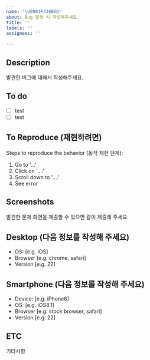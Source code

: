 ```yaml
---
name: "\U0001F41EBUG"
about: Bug 발생 시 작성해주세요.
title: ''
labels: ''
assignees: ''

---
```


## Description
발견한 버그에 대해서 작성해주세요.

## To do
- [ ] test
- [ ] test

## To Reproduce (재현하려면)
Steps to reproduce the behavior (동작 재현 단계):
1. Go to '...'
2. Click on '....'
3. Scroll down to '....'
4. See error

## Screenshots
발견한 문제 화면을 제출할 수 있으면 같이 제출해 주세요.

## Desktop (다음 정보를 작성해 주세요)
 - OS: [e.g. iOS]
 - Browser [e.g. chrome, safari]
 - Version [e.g. 22]

## Smartphone (다음 정보를 작성해 주세요)
 - Device: [e.g. iPhone6]
 - OS: [e.g. iOS8.1]
 - Browser [e.g. stock browser, safari]
 - Version [e.g. 22]

## ETC
기타사항
